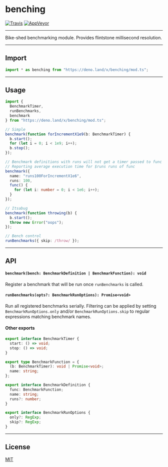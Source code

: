 # benching

[![Travis](http://img.shields.io/travis/chiefbiiko/benching.svg?style=flat)](http://travis-ci.org/chiefbiiko/benching) [![AppVeyor](https://ci.appveyor.com/api/projects/status/github/chiefbiiko/benching?branch=master&svg=true)](https://ci.appveyor.com/project/chiefbiiko/benching)

---

Bike-shed benchmarking module. Provides flintstone millisecond resolution.

---

## Import

```ts
import * as benching from "https://deno.land/x/benching/mod.ts";
```

---

## Usage

```ts
import {
  BenchmarkTimer,
  runBenchmarks,
  benchmark
} from "https://deno.land/x/benching/mod.ts";

// Simple
benchmark(function forIncrementX1e9(b: BenchmarkTimer) {
  b.start();
  for (let i = 0; i < 1e9; i++);
  b.stop();
});

// Benchmark definitions with runs will not get a timer passed to func
// Reporting average execution time for $runs runs of func
benchmark({
  name: "runs100ForIncrementX1e6",
  runs: 100,
  func() {
    for (let i: number = 0; i < 1e6; i++);
  }
});

// Itsabug
benchmark(function throwing(b) {
  b.start();
  throw new Error("oops");
});

// Bench control
runBenchmarks({ skip: /throw/ });
```

---

## API

#### `benchmark(bench: BenchmarkDefinition | BenchmarkFunction): void`

Register a benchmark that will be run once `runBenchmarks` is called.

#### `runBenchmarks(opts?: BenchmarkRunOptions): Promise<void>`

Run all registered benchmarks serially. Filtering can be applied by setting 
`BenchmarkRunOptions.only` and/or `BenchmarkRunOptions.skip` to regular expressions matching benchmark names.

#### Other exports

```ts
export interface BenchmarkTimer {
  start: () => void;
  stop: () => void;
}

export type BenchmarkFunction = {
  (b: BenchmarkTimer): void | Promise<void>;
  name: string;
};

export interface BenchmarkDefinition {
  func: BenchmarkFunction;
  name: string;
  runs?: number;
}

export interface BenchmarkRunOptions {
  only?: RegExp;
  skip?: RegExp;
}
```

---

## License

[MIT](./license.md)